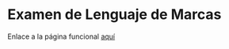 # Examen de Lenguaje de Marcas 

Enlace a la página funcional [aquí](https://ivantorres21.github.io/Examen-lm-dam/)
